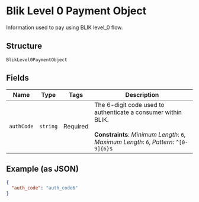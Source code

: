 
# Blik Level 0 Payment Object

Information used to pay using BLIK level_0 flow.

## Structure

`BlikLevel0PaymentObject`

## Fields

| Name | Type | Tags | Description |
|  --- | --- | --- | --- |
| `authCode` | `string` | Required | The 6-digit code used to authenticate a consumer within BLIK.<br><br>**Constraints**: *Minimum Length*: `6`, *Maximum Length*: `6`, *Pattern*: `^[0-9]{6}$` |

## Example (as JSON)

```json
{
  "auth_code": "auth_code6"
}
```

